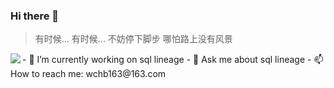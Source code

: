 ### Hi there 👋
> 有时候... 有时候... 不妨停下脚步
> 哪怕路上没有风景  
<img align="left" src="https://github-readme-stats.vercel.app/api?username=ThinkingThigh&show_icons=true&hide_border=true">
</div>
- 🔭 I’m currently working on sql lineage
- 💬 Ask me about sql lineage
- 📫 How to reach me: wchb163@163.com


<!--
**wucb/wucb** is a ✨ _special_ ✨ repository because its `README.md` (this file) appears on your GitHub profile.

Here are some ideas to get you started:

- 🔭 I’m currently working on ...
- 🌱 I’m currently learning ...
- 👯 I’m looking to collaborate on ...
- 🤔 I’m looking for help with ...
- 💬 Ask me about ...
- 📫 How to reach me: ...
- 😄 Pronouns: ...
- ⚡ Fun fact: ...
-->
